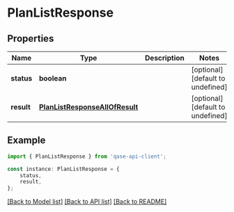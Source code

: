 # PlanListResponse


## Properties

Name | Type | Description | Notes
------------ | ------------- | ------------- | -------------
**status** | **boolean** |  | [optional] [default to undefined]
**result** | [**PlanListResponseAllOfResult**](PlanListResponseAllOfResult.md) |  | [optional] [default to undefined]

## Example

```typescript
import { PlanListResponse } from 'qase-api-client';

const instance: PlanListResponse = {
    status,
    result,
};
```

[[Back to Model list]](../README.md#documentation-for-models) [[Back to API list]](../README.md#documentation-for-api-endpoints) [[Back to README]](../README.md)
